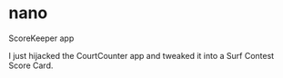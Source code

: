 # nano

ScoreKeeper app

I just hijacked the CourtCounter app and tweaked it into a Surf Contest Score Card.
